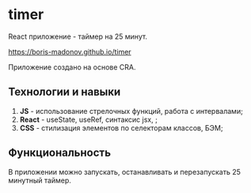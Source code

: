 # timer

React приложение - таймер на 25 минут.

https://boris-madonov.github.io/timer

Приложение создано на основе CRA.

## **Технологии и навыки**

1. **JS** - использование стрелочных функций, работа с интервалами;
2. **React** - useState, useRef, синтаксис jsx, ;
3. **CSS** - стилизация элементов по селекторам классов, БЭМ;

## **Функциональность**

В приложении можно запускать, останавливать и перезапускать 25 минутный таймер.